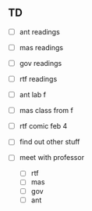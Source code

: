 ## TD
<!--
- [x] gov lectures t
  - [x] 1
  - [x] 2
  - [x] 3
- [x] rtf slides t
- [x] rtf clip th
-->

- [ ] ant readings
- [ ] mas readings 
- [ ] gov readings 
- [ ] rtf readings 

- [ ] ant lab f
- [ ] mas class from f 
- [ ] rtf comic feb 4

- [ ] find out other stuff
- [ ] meet with professor
  - [ ] rtf
  - [ ] mas
  - [ ] gov
  - [ ] ant
